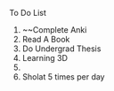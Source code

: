 To Do List
1. ~~Complete Anki
2. Read A Book
3. Do Undergrad Thesis
4. Learning 3D
5. 
6. Sholat 5 times per day